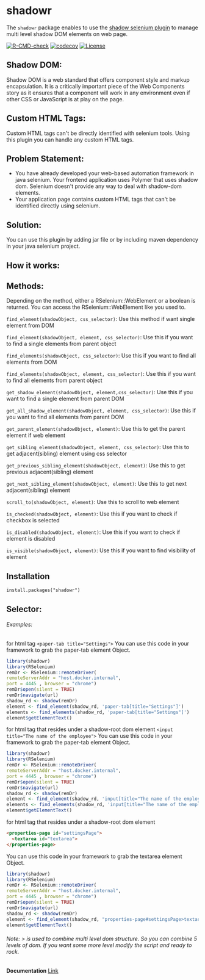 # shadowr
The `shadowr` package enables to use the [shadow selenium plugin](https://github.com/sukgu/shadow-automation-selenium) to manage multi level shadow DOM elements on web page.

[![R-CMD-check](https://github.com/ricilandolt/shadowr/workflows/R-CMD-check/badge.svg)](https://github.com/ricilandolt/shadowr/actions)
[![codecov](https://codecov.io/gh/ricilandolt/shadowr/branch/master/graph/badge.svg?token=lLHxbUQ7cG)](https://codecov.io/gh/ricilandolt/shadowr)
[![License](https://img.shields.io/badge/License-Apache%202.0-blue.svg)](https://opensource.org/licenses/Apache-2.0)



## Shadow DOM:
Shadow DOM is a web standard that offers component style and markup encapsulation. It is a critically important piece of the Web Components story as it ensures that a component will work in any environment even if other CSS or JavaScript is at play on the page.

## Custom HTML Tags:
Custom HTML tags can't be directly identified with selenium tools. Using this plugin you can handle any custom HTML tags.

## Problem Statement:
- You have already developed your web-based automation framework in java selenium. Your frontend application uses Polymer that uses shadow dom. Selenium doesn't provide any way to deal with shadow-dom elements.
- Your application page contains custom HTML tags that can't be identified directly using selenium.

## Solution:
You can use this plugin by adding jar file or by including maven dependency in your java selenium project.

## How it works:



## Methods:

Depending on the method, either a RSelenium::WebElement or a boolean is returned.
You can access the RSelenium::WebElement like you used to.

`find_element(shadowObject, css_selector)`:
Use this method if want single element from DOM

`find_element(shadowObject, element, css_selector)`:
Use this if you want to find a single elements from parent object

`find_elements(shadowObject, css_selector)`:
Use this if you want to find all elements from DOM

`find_elements(shadowObject, element, css_selector)`:
Use this if you want to find all elements from parent object

`get_shadow_element(shadowObject, element,css_selector)`:
Use this if you want to find a single element from parent DOM

`get_all_shadow_element(shadowObject, element, css_selector)`:
Use this if you want to find all elements from parent DOM

`get_parent_element(shadowObject, element)`:
Use this to get the parent element if web element

`get_sibling_element(shadowObject, element, css_selector)`:
Use this to get adjacent(sibling) element using css selector

`get_previous_sibling_element(shadowObject, element)`:
Use this to get previous adjacent(sibling) element

`get_next_sibling_element(shadowObject, element)`:
Use this to get next adjacent(sibling) element

`scroll_to(shadowObject, element)`:
Use this to scroll to web element

`is_checked(shadowObject, element)`:
Use this if you want to check if checkbox is selected

`is_disabled(shadowObject, element)`:
Use this if you want to check if element is disabled

`is_visible(shadowObject, element)`:
Use this if you want to find visibility of element
  
 
## Installation
  ```
  install.packages("shadowr")
```

## Selector:
  ###### Examples: 
  for html tag ``` <paper-tab title="Settings"> ```
  You can use this code in your framework to grab the paper-tab element Object.
  ```r
library(shadowr)
library(RSelenium)
remDr <- RSelenium::remoteDriver(
  remoteServerAddr = "host.docker.internal",
  port = 4445 , browser = "chrome")
remDr$open(silent = TRUE)
remDr$navigate(url)
shadow_rd <- shadow(remDr)
element <- find_element(shadow_rd, 'paper-tab[title="Settings"]')
elements <- find_elements(shadow_rd, 'paper-tab[title="Settings"]')
element$getElementText()

  ```
  for html tag that resides under a shadow-root dom element ``` <input title="The name of the employee"> ```
  You can use this code in your framework to grab the paper-tab element Object.
  ```r
library(shadowr)
library(RSelenium)
remDr <- RSelenium::remoteDriver(
  remoteServerAddr = "host.docker.internal",
  port = 4445 , browser = "chrome")
remDr$open(silent = TRUE)
remDr$navigate(url)
shadow_rd <- shadow(remDr)
element <- find_element(shadow_rd, 'input[title="The name of the employee"]')
elements <- find_elements(shadow_rd, 'input[title="The name of the employee"]')
element$getElementText()

  ```
  for html tag that resides under a shadow-root dom element 
  ```html 
<properties-page id="settingsPage"> 
    <textarea id="textarea">
</properties-page>
  ```
  You can use this code in your framework to grab the textarea element Object.
  ```r
library(shadowr)
library(RSelenium)
remDr <- RSelenium::remoteDriver(
  remoteServerAddr = "host.docker.internal",
  port = 4445 , browser = "chrome")
remDr$open(silent = TRUE)
remDr$navigate(url)
shadow_rd <- shadow(remDr)
element <- find_element(shadow_rd, "properties-page#settingsPage>textarea#textarea")
element$getElementText()
  ```
  
  ###### Note: > is used to combine multi level dom structure. So you can combine 5 levels of dom. If you want some more level modify the script and ready to rock.
   
   **Documentation** [Link](https://github.com/sukgu/pyshadow/wiki)


